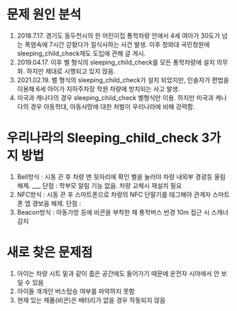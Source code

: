 # 문제 원인 분석

1. 2018.7.17. 경기도 동두천시의 한 어린이집 통학차량 안에서 4세 여아가 30도가 넘는 폭염속에 7시간 갇혔다가 질식사하는 사건 발생. 이후 청와대 국민청원에 sleeping_child_check제도 도입에 관해 글 게시.
2. 2019.04.17. 이후 벨 형식의 sleeping_child_check를 모든 통학차량에 설치 의무화. 하지만 제대로 시행되고 있지 않음.
3. 2021.02.19. 벨 형식의 sleeping_child_check가 설치 되었지만, 인솔자가 편법을 이용해 6세 아이가 지하주차장 학원 차량에 방치되는 사고 발생.
4. 미국과 캐나다의 경우 sleeping_child_check 벨형식만 이용. 하지만 미국과 캐나다의 경우 아동학대, 아동사망에 대한 처벌이 우리나라에 비해 강력함.

# 우리나라의 Sleeping_child_check 3가지 방법

1. Bell방식 : 시동 끈 후 차량 맨 뒷자리에 확인 벨을 눌러야 차량 내외부 경광등 울림 해제. ___ 단점 : 학부모 알림 기능 없음. 차량 교체시 재설치 필요
2. NFC방식 : 시동 끈 후 스마트폰으로 차량의 NFC 단말기를 태그해야 관계자 스마트폰 앱 경보음 해제. 단점 : 
3. Beacon방식 : 아동가방 등에 비콘을 부착한 채 통학버스 반경 10m 접근 시 스캐너 감지

# 새로 찾은 문제점

1. 아이는 차량 시트 밑과 같이 좁은 공간에도 들어가기 때문에 운전자 시야에서 안 보일 수 있음
2. 아이들 개개인 버스탑승 여부를 파악하지 못함
3. 현재 있는 제품(비콘)은 배터리가 없을 경우 작동되지 않음
